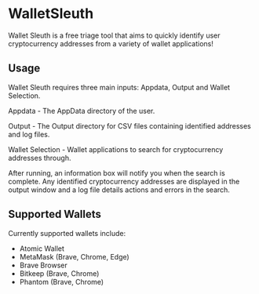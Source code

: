 # WalletSleuth
Wallet Sleuth is a free triage tool that aims to quickly identify user cryptocurrency addresses from a variety of wallet applications!

## Usage
Wallet Sleuth requires three main inputs: Appdata, Output and Wallet Selection.

Appdata - The AppData directory of the user.

Output - The Output directory for CSV files containing identified addresses and log files.

Wallet Selection - Wallet applications to search for cryptocurrency addresses through.

After running, an information box will notify you when the search is complete. Any identified cryptocurrency addresses are displayed in the output window and a log file details actions and errors in the search.

## Supported Wallets
Currently supported wallets include:
* Atomic Wallet
* MetaMask (Brave, Chrome, Edge)
* Brave Browser
* Bitkeep (Brave, Chrome)
* Phantom (Brave, Chrome)
